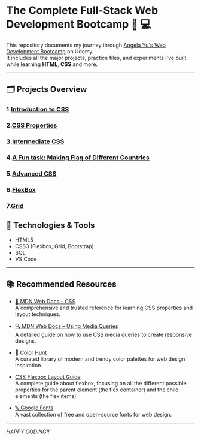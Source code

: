 # The Complete Full-Stack Web Development Bootcamp 👩 💻 

This repository documents my journey through [Angela Yu's Web Development Bootcamp](https://www.udemy.com/course/the-complete-web-development-bootcamp/) on Udemy.  
It includes all the major projects, practice files, and experiments I've built while learning **HTML**, **CSS** and more.

---

## 🗂️ Projects Overview

### 1.[Introduction to CSS](https://github.com/Shreya-Sikder/Udemy-WebDevelopment/tree/main/Basics%20of%20CSS)
### 2.[CSS Properties](https://github.com/Shreya-Sikder/Udemy-WebDevelopment/tree/main/CSS%20Properties)
### 3.[Intermediate CSS](https://github.com/Shreya-Sikder/Udemy-WebDevelopment/tree/main/Intermediate%20CSS)
### 4.[A Fun task: Making Flag of Different Countries](https://github.com/Shreya-Sikder/Udemy-WebDevelopment/tree/main/Flag)
### 5.[Advanced CSS](https://github.com/Shreya-Sikder/Udemy-WebDevelopment/tree/main/Advanced%20CSS)
### 6.[FlexBox](https://github.com/Shreya-Sikder/Udemy-WebDevelopment/tree/main/Flexbox)
### 7.[Grid](https://github.com/Shreya-Sikder/Udemy-WebDevelopment/tree/main/Flexbox)



## 🧰 Technologies & Tools

- HTML5  
- CSS3 (Flexbox, Grid, Bootstrap)
- SQL 
- VS Code  

---

## 📚 Recommended Resources

- [📘 MDN Web Docs – CSS](https://developer.mozilla.org/en-US/docs/Web/CSS)  
  A comprehensive and trusted reference for learning CSS properties and layout techniques.
- [🔍 MDN Web Docs – Using Media Queries](https://developer.mozilla.org/en-US/docs/Web/CSS/CSS_media_queries/Using_media_queries)<br>
  A detailed guide on how to use CSS media queries to create responsive designs.
- [🎨 Color Hunt](https://colorhunt.co/)  
  A curated library of modern and trendy color palettes for web design inspiration.
- [CSS Flexbox Layout Guide](https://css-tricks.com/snippets/css/a-guide-to-flexbox/)  
  A complete guide  about flexbox, focusing on all the different possible properties for the parent element (the flex container) and the child elements (the flex items).
  
  

- [🔤 Google Fonts](https://fonts.google.com/)  
  A vast collection of free and open-source fonts for web design.

---
*HAPPY CODING!!*
